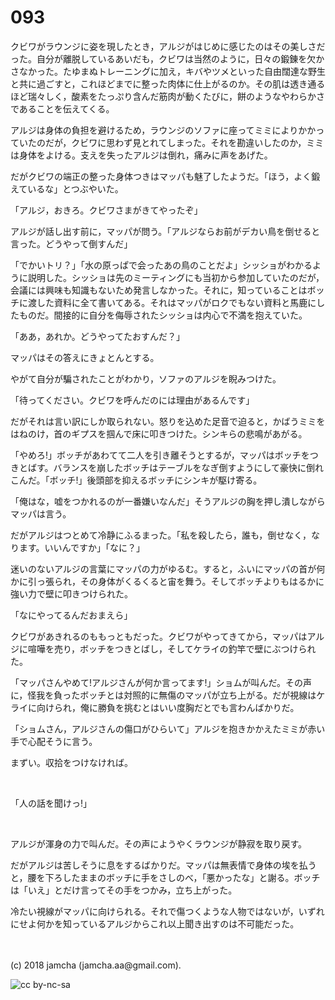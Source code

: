# 093

クビワがラウンジに姿を現したとき，アルジがはじめに感じたのはその美しさだった。自分が離脱しているあいだも，クビワは当然のように，日々の鍛錬を欠かさなかった。たゆまぬトレーニングに加え，キバやツメといった自由闊達な野生と共に過ごすと，これほどまでに整った肉体に仕上がるのか。その肌は透き通るほど瑞々しく，酸素をたっぷり含んだ筋肉が動くたびに，餅のようなやわらかさであることを伝えてくる。  

アルジは身体の負担を避けるため，ラウンジのソファに座ってミミによりかかっていたのだが，クビワに思わず見とれてしまった。それを勘違いしたのか，ミミは身体をよける。支えを失ったアルジは倒れ，痛みに声をあげた。  

だがクビワの端正の整った身体つきはマッパも魅了したようだ。「ほう，よく鍛えているな」とつぶやいた。  

「アルジ，おきろ。クビワさまがきてやったぞ」  

アルジが話し出す前に，マッパが問う。「アルジならお前がデカい鳥を倒せると言った。どうやって倒すんだ」  

「でかいトリ？」「水の原っぱで会ったあの鳥のことだよ」シッショがわかるように説明した。シッショは先のミーティングにも当初から参加していたのだが，会議には興味も知識もないため発言しなかった。それに，知っていることはボッチに渡した資料に全て書いてある。それはマッパがロクでもない資料と馬鹿にしたものだ。間接的に自分を侮辱されたシッショは内心で不満を抱えていた。  

「ああ，あれか。どうやってたおすんだ？」  

マッパはその答えにきょとんとする。  

やがて自分が騙されたことがわかり，ソファのアルジを睨みつけた。  

「待ってください。クビワを呼んだのには理由があるんです」  

だがそれは言い訳にしか取られない。怒りを込めた足音で迫ると，かばうミミをはねのけ，首のギプスを掴んで床に叩きつけた。シンキらの悲鳴があがる。  

「やめろ!」ボッチがあわてて二人を引き離そうとするが，マッパはボッチをつきとばす。バランスを崩したボッチはテーブルをなぎ倒すようにして豪快に倒れこんだ。「ボッチ!」後頭部を抑えるボッチにシンキが駆け寄る。  

「俺はな，嘘をつかれるのが一番嫌いなんだ」そうアルジの胸を押し潰しながらマッパは言う。  

だがアルジはつとめて冷静にふるまった。「私を殺したら，誰も，倒せなく，なります。いいんですか」「なに？」  

迷いのないアルジの言葉にマッパの力がゆるむ。すると，ふいにマッパの首が何かに引っ張られ，その身体がくるくると宙を舞う。そしてボッチよりもはるかに強い力で壁に叩きつけられた。  

「なにやってるんだおまえら」  

クビワがあきれるのももっともだった。クビワがやってきてから，マッパはアルジに喧嘩を売り，ボッチをつきとばし，そしてケライの釣竿で壁にぶつけられた。  

「マッパさんやめて!アルジさんが何か言ってます!」ショムが叫んだ。その声に，怪我を負ったボッチとは対照的に無傷のマッパが立ち上がる。だが視線はケライに向けられ，俺に勝負を挑むとはいい度胸だとでも言わんばかりだ。  

「ショムさん，アルジさんの傷口がひらいて」アルジを抱きかかえたミミが赤い手で心配そうに言う。  

まずい。収拾をつけなければ。  

<br>  

「人の話を聞けっ!」  

<br>  

アルジが渾身の力で叫んだ。その声にようやくラウンジが静寂を取り戻す。  

だがアルジは苦しそうに息をするばかりだ。マッパは無表情で身体の埃を払うと，腰を下ろしたままのボッチに手をさしのべ，「悪かったな」と謝る。ボッチは「いえ」とだけ言ってその手をつかみ，立ち上がった。  

冷たい視線がマッパに向けられる。それで傷つくような人物ではないが，いずれにせよ何かを知っているアルジからこれ以上聞き出すのは不可能だった。  

<br>  
<br>  
(c) 2018 jamcha (jamcha.aa@gmail.com).  

![cc by-nc-sa](http://i.creativecommons.org/l/by-nc-sa/4.0/88x31.png)
